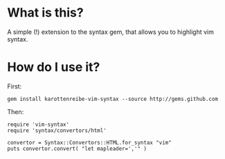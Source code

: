 What is this?
=============

A simple (!) extension to the syntax gem, that allows you to
highlight vim syntax.

How do I use it?
================

First:
    
    gem install karottenreibe-vim-syntax --source http://gems.github.com

Then:

    require 'vim-syntax'
    require 'syntax/convertors/html'

    convertor = Syntax::Convertors::HTML.for_syntax "vim"
    puts convertor.convert( "let mapleader=','" )


